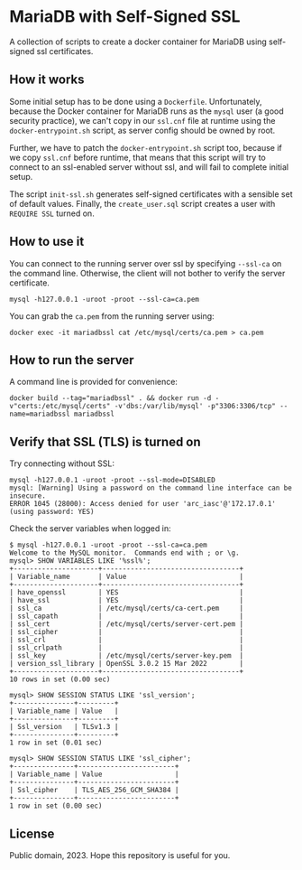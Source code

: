 # MariaDB with Self-Signed SSL

A collection of scripts to create a docker container for MariaDB using self-signed ssl certificates.

## How it works

Some initial setup has to be done using a `Dockerfile`. Unfortunately, because the Docker container for
MariaDB runs as the `mysql` user (a good security practice), we can't copy in our `ssl.cnf` file at
runtime using the `docker-entrypoint.sh` script, as server config should be owned by root.

Further, we have to patch the `docker-entrypoint.sh` script too, because if we copy `ssl.cnf` before 
runtime, that means that this script will try to connect to an ssl-enabled server without ssl, and
will fail to complete initial setup.

The script `init-ssl.sh` generates self-signed certificates with a sensible set of default values.
Finally, the `create_user.sql` script creates a user with `REQUIRE SSL` turned on.

## How to use it

You can connect to the running server over ssl by specifying `--ssl-ca` on the command line. Otherwise,
the client will not bother to verify the server certificate.

```
mysql -h127.0.0.1 -uroot -proot --ssl-ca=ca.pem
```

You can grab the `ca.pem` from the running server using:

```
docker exec -it mariadbssl cat /etc/mysql/certs/ca.pem > ca.pem
```

## How to run the server

A command line is provided for convenience:

```
docker build --tag="mariadbssl" . && docker run -d -v"certs:/etc/mysql/certs" -v'dbs:/var/lib/mysql' -p"3306:3306/tcp" --name=mariadbssl mariadbssl
```

## Verify that SSL (TLS) is turned on

Try connecting without SSL:

```
mysql -h127.0.0.1 -uroot -proot --ssl-mode=DISABLED
mysql: [Warning] Using a password on the command line interface can be insecure.
ERROR 1045 (28000): Access denied for user 'arc_iasc'@'172.17.0.1' (using password: YES)
```

Check the server variables when logged in:

```
$ mysql -h127.0.0.1 -uroot -proot --ssl-ca=ca.pem
Welcome to the MySQL monitor.  Commands end with ; or \g.
mysql> SHOW VARIABLES LIKE '%ssl%';
+---------------------+----------------------------------+
| Variable_name       | Value                            |
+---------------------+----------------------------------+
| have_openssl        | YES                              |
| have_ssl            | YES                              |
| ssl_ca              | /etc/mysql/certs/ca-cert.pem     |
| ssl_capath          |                                  |
| ssl_cert            | /etc/mysql/certs/server-cert.pem |
| ssl_cipher          |                                  |
| ssl_crl             |                                  |
| ssl_crlpath         |                                  |
| ssl_key             | /etc/mysql/certs/server-key.pem  |
| version_ssl_library | OpenSSL 3.0.2 15 Mar 2022        |
+---------------------+----------------------------------+
10 rows in set (0.00 sec)

mysql> SHOW SESSION STATUS LIKE 'ssl_version';
+---------------+---------+
| Variable_name | Value   |
+---------------+---------+
| Ssl_version   | TLSv1.3 |
+---------------+---------+
1 row in set (0.01 sec)

mysql> SHOW SESSION STATUS LIKE 'ssl_cipher';
+---------------+------------------------+
| Variable_name | Value                  |
+---------------+------------------------+
| Ssl_cipher    | TLS_AES_256_GCM_SHA384 |
+---------------+------------------------+
1 row in set (0.00 sec)

```
## License

Public domain, 2023.
Hope this repository is useful for you.
